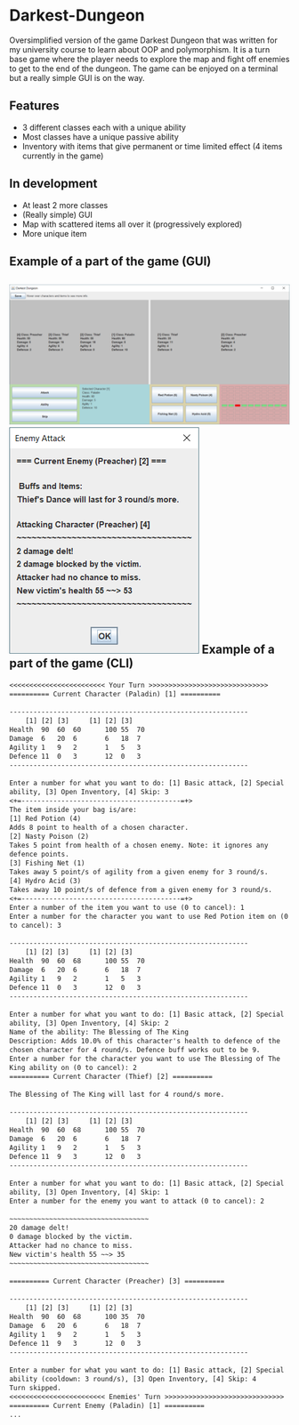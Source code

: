 # Darkest-Dungeon
Oversimplified version of the game Darkest Dungeon that was written for my university course to learn about OOP and polymorphism. It is a turn base game where the player needs to explore the map and fight off enemies to get to the end of the dungeon. The game can be enjoyed on a terminal but a really simple GUI is on the way.

Features
-------------------------
* 3 different classes each with a unique ability
* Most classes have a unique passive ability
* Inventory with items that give permanent or time limited effect (4 items currently in the game)


In development
-------------------------
* At least 2 more classes
* (Really simple) GUI
* Map with scattered items all over it (progressively explored)
* More unique item

Example of a part of the game (GUI)
-----------------------------------
![alt text](https://github.com/dmytromalevskyi/Darkest-Dungeon/blob/main/Screenshots/screenshot1.png?raw=true)
![alt text](https://github.com/dmytromalevskyi/Darkest-Dungeon/blob/main/Screenshots/screenshot2.png?raw=true)
Example of a part of the game (CLI)
-----------------------------------
```text
<<<<<<<<<<<<<<<<<<<<<<<< Your Turn >>>>>>>>>>>>>>>>>>>>>>>>>>>>>>
========== Current Character (Paladin) [1] ==========

------------------------------------------------------------
	[1]	[2]	[3]		[1]	[2]	[3]
Health	90	60	60		100	55	70
Damage	6	20	6		6	18	7
Agility	1	9	2		1	5	3
Defence	11	0	3		12	0	3
------------------------------------------------------------

Enter a number for what you want to do: [1] Basic attack, [2] Special ability, [3] Open Inventory, [4] Skip: 3
<+=----------------------------------------=+>
The item inside your bag is/are: 
[1] Red Potion (4)
Adds 8 point to health of a chosen character.
[2] Nasty Poison (2)
Takes 5 point from health of a chosen enemy. Note: it ignores any defence points.
[3] Fishing Net (1)
Takes away 5 point/s of agility from a given enemy for 3 round/s.
[4] Hydro Acid (3)
Takes away 10 point/s of defence from a given enemy for 3 round/s.
<+=----------------------------------------=+>
Enter a number of the item you want to use (0 to cancel): 1
Enter a number for the character you want to use Red Potion item on (0 to cancel): 3

------------------------------------------------------------
	[1]	[2]	[3]		[1]	[2]	[3]
Health	90	60	68		100	55	70
Damage	6	20	6		6	18	7
Agility	1	9	2		1	5	3
Defence	11	0	3		12	0	3
------------------------------------------------------------

Enter a number for what you want to do: [1] Basic attack, [2] Special ability, [3] Open Inventory, [4] Skip: 2
Name of the ability: The Blessing of The King
Description: Adds 10.0% of this character's health to defence of the chosen character for 4 round/s. Defence buff works out to be 9.
Enter a number for the character you want to use The Blessing of The King ability on (0 to cancel): 2
========== Current Character (Thief) [2] ==========

The Blessing of The King will last for 4 round/s more.

------------------------------------------------------------
	[1]	[2]	[3]		[1]	[2]	[3]
Health	90	60	68		100	55	70
Damage	6	20	6		6	18	7
Agility	1	9	2		1	5	3
Defence	11	9	3		12	0	3
------------------------------------------------------------

Enter a number for what you want to do: [1] Basic attack, [2] Special ability, [3] Open Inventory, [4] Skip: 1
Enter a number for the enemy you want to attack (0 to cancel): 2

~~~~~~~~~~~~~~~~~~~~~~~~~~~~~~~~~~~
20 damage delt!
0 damage blocked by the victim.
Attacker had no chance to miss.
New victim's health 55 ~~> 35
~~~~~~~~~~~~~~~~~~~~~~~~~~~~~~~~~~~

========== Current Character (Preacher) [3] ==========

------------------------------------------------------------
	[1]	[2]	[3]		[1]	[2]	[3]
Health	90	60	68		100	35	70
Damage	6	20	6		6	18	7
Agility	1	9	2		1	5	3
Defence	11	9	3		12	0	3
------------------------------------------------------------

Enter a number for what you want to do: [1] Basic attack, [2] Special ability (cooldown: 3 round/s), [3] Open Inventory, [4] Skip: 4
Turn skipped.
<<<<<<<<<<<<<<<<<<<<<<<< Enemies' Turn >>>>>>>>>>>>>>>>>>>>>>>>>>>>>>
========== Current Enemy (Paladin) [1] ==========
...
  ```
